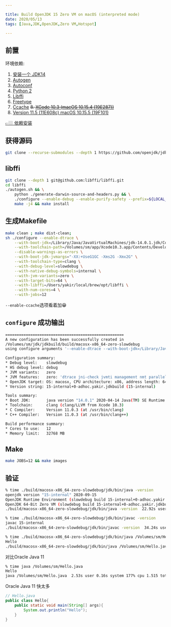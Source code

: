 ```yaml
---

title: Build OpenJDK 15 Zero VM on macOS (interpreted mode)
date: 2020/05/13
tags: [Java,JDK,OpenJDK,Zero VM,Hotspot]

---
```


## 前置

环境依赖:  

1. [安装一个 JDK14](http://www.oracle.com/technetwork/java/javase/downloads/index.html)
2. [Autogen](http://www.gnu.org/software/autogen)
2. [Autoconf](http://www.gnu.org/software/autoconf)
3. [Python 2](https://www.python.org/)
5. [Libffi](https://github.com/libffi/libffi)
6. [Freetype](https://www.freetype.org)
7. [Ccache](https://ccache.samba.org)
~~8. [XCode 10.3 (macOS 10.15.4 (19E287))](https://developer.apple.com/download/more/)~~
8. [Version 11.5 (11E608c) macOS 10.15.5 (19F101)](https://developer.apple.com/download/more/)

[👉🏼 依赖安装](https://github.com/yakirChen/macOS-libs/blob/master/build.md)

## 获得源码

```bash
git clone --recurse-submodules --depth 1 https://github.com/openjdk/jdk.git
```

## libffi
```bash
git clone --depth 1 git@github.com:libffi/libffi.git
cd libffi
./autogen.sh && \
    python ./generate-darwin-source-and-headers.py && \
    ./configure --enable-debug --enable-purify-safety --prefix=${LOCAL_DIR} && \
    make -j4 && make install
```

## 生成Makefile
```bash
make clean ; make dist-clean;
sh ./configure --enable-dtrace \
    --with-boot-jdk=/Library/Java/JavaVirtualMachines/jdk-14.0.1.jdk/Contents/Home/ \
    --with-toolchain-path=/Volumes/sm/app/Xcode10.3.app/Contents/Developer/usr/bin \
    --disable-warnings-as-errors \
    --with-boot-jdk-jvmargs="-XX:+UseG1GC -Xms2G -Xmx2G" \
    --with-toolchain-type=clang \
    --with-debug-level=slowdebug \
    --with-native-debug-symbols=internal \
    --with-jvm-variants=zero \
    --with-target-bits=64 \
    --with-libffi=/Users/yakir/local/brew/opt/libffi \
    --with-num-cores=4 \
    --with-jobs=12
```
`--enable-ccache`选项看着加😁

## `configure` 成功输出
```bash
====================================================
A new configuration has been successfully created in
/Volumes/sm/jdk/jdkbuild/build/macosx-x86_64-zero-slowdebug
using configure arguments '--enable-dtrace --with-boot-jdk=/Library/Java/JavaVirtualMachines/jdk-14.0.1.jdk/Contents/Home/ --with-toolchain-path=/Volumes/sm/app/Xcode10.3.app/Contents/Developer/usr/bin --disable-warnings-as-errors --with-boot-jdk-jvmargs='-XX:+UseG1GC -Xms2G -Xmx2G' --with-toolchain-type=clang --with-debug-level=slowdebug --with-native-debug-symbols=internal --with-jvm-variants=zero --with-target-bits=64 --with-libffi=/Users/yakir/local/brew/opt/libffi --with-num-cores=4 --with-jobs=12'.

Configuration summary:
* Debug level:    slowdebug
* HS debug level: debug
* JVM variants:   zero
* JVM features:   zero: 'dtrace jni-check jvmti management nmt parallelgc serialgc services vm-structs zero' 
* OpenJDK target: OS: macosx, CPU architecture: x86, address length: 64
* Version string: 15-internal+0-adhoc.yakir.jdkbuild (15-internal)

Tools summary:
* Boot JDK:       java version "14.0.1" 2020-04-14 Java(TM) SE Runtime Environment (build 14.0.1+7) Java HotSpot(TM) 64-Bit Server VM (build 14.0.1+7, mixed mode, sharing)  (at /Library/Java/JavaVirtualMachines/jdk-14.0.1.jdk/Contents/Home)
* Toolchain:      clang (clang/LLVM from Xcode 10.3)
* C Compiler:     Version 11.0.3 (at /usr/bin/clang)
* C++ Compiler:   Version 11.0.3 (at /usr/bin/clang++)

Build performance summary:
* Cores to use:   12
* Memory limit:   32768 MB
```

## Make
```bash
make JOBS=12 && make images
```


## 验证

```bash
% time ./build/macosx-x86_64-zero-slowdebug/jdk/bin/java -version
openjdk version "15-internal" 2020-09-15
OpenJDK Runtime Environment (slowdebug build 15-internal+0-adhoc.yakir.jdkbuild)
OpenJDK 64-Bit Zero VM (slowdebug build 15-internal+0-adhoc.yakir.jdkbuild, interpreted mode)
./build/macosx-x86_64-zero-slowdebug/jdk/bin/java -version  22.92s user 0.23s system 96% cpu 24.101 total
```

```bash
% time ./build/macosx-x86_64-zero-slowdebug/jdk/bin/javac -version
javac 15-internal
./build/macosx-x86_64-zero-slowdebug/jdk/bin/javac -version  34.24s user 0.60s system 83% cpu 41.767 total
```


```bash
% time ./build/macosx-x86_64-zero-slowdebug/jdk/bin/java /Volumes/sm/Hello.java
Hello
./build/macosx-x86_64-zero-slowdebug/jdk/bin/java /Volumes/sm/Hello.java  95.43s user 1.85s system 99% cpu 1:37.91 total
```

对比Oracle Java 11
```bash
% time java /Volumes/sm/Hello.java
Hello
java /Volumes/sm/Hello.java  2.53s user 0.16s system 177% cpu 1.515 total
```

Oracle Java 11 快太多


```java
// Hello.java
public class Hello{
    public static void main(String[] args){
        System.out.println("Hello");
    }
}
```
